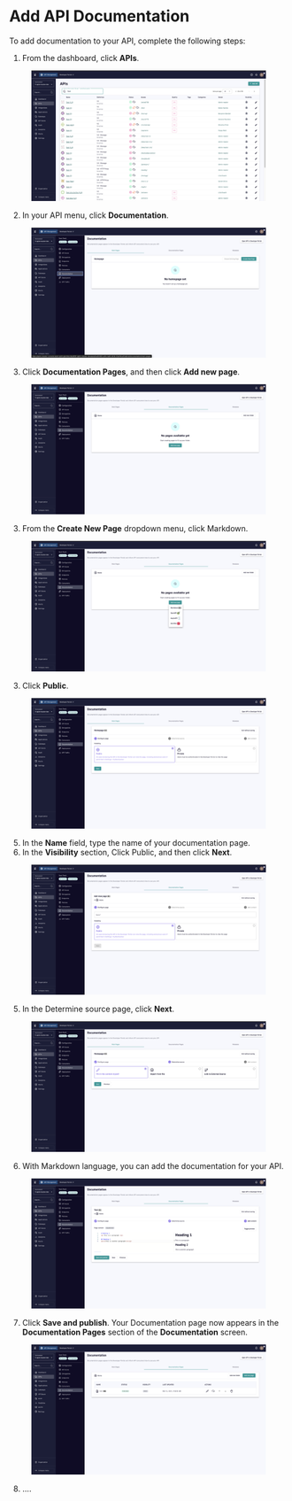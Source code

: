# Add API Documentation

To add documentation to your API, complete the following steps:

1. From the dashboard, click **APIs**.

<figure><img src="../../.gitbook/assets/image (15).png" alt=""><figcaption></figcaption></figure>

2. In your API menu, click **Documentation**.&#x20;

<figure><img src="../../.gitbook/assets/image (16).png" alt=""><figcaption></figcaption></figure>

3. Click **Documentation Pages**, and then click **Add new page**.

<figure><img src="../../.gitbook/assets/image (17).png" alt=""><figcaption></figcaption></figure>

3. From the **Create New Page** dropdown menu, click Markdown.&#x20;

<figure><img src="../../.gitbook/assets/image (18).png" alt=""><figcaption></figcaption></figure>

3. Click **Public**.

<figure><img src="../../.gitbook/assets/image (19).png" alt=""><figcaption></figcaption></figure>

5. In the **Name** field, type the name of your documentation page.
6. In the **Visibility** section, Click Public, and then click **Next**.

<figure><img src="../../.gitbook/assets/image (20).png" alt=""><figcaption></figcaption></figure>

5. In the Determine source page, click **Next**.

<figure><img src="../../.gitbook/assets/image (21).png" alt=""><figcaption></figcaption></figure>

6. With Markdown language, you can add the documentation for your API.

<figure><img src="../../.gitbook/assets/image (22).png" alt=""><figcaption></figcaption></figure>

7. Click **Save and publish**. Your Documentation page now appears in the **Documentation Pages** section of the **Documentation** screen.

<figure><img src="../../.gitbook/assets/image (23).png" alt=""><figcaption></figcaption></figure>

8. ....
